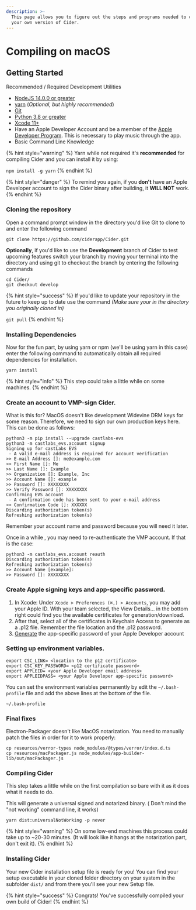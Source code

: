 ```yaml
---
description: >-
  This page allows you to figure out the steps and programs needed to compile
  your own version of Cider.
---
```


# Compiling on macOS

## Getting Started

Recommended / Required Development Utilities

* [NodeJS 14.0.0 or greater](https://nodejs.org/)
* [yarn](https://yarnpkg.com/) (_Optional, but highly recommended_)
* [Git](https://git-scm.com)
* [Python 3.8 or greater](https://www.python.org/downloads/)
* [Xcode 11+](https://developer.apple.com/xcode/\))
* Have an Apple Developer Account and be a member of the [Apple Developer Program](https://developer.apple.com/support/compare-memberships/). This is necessary to play music through the app.
* Basic Command Line Knowledge

{% hint style="warning" %}
Yarn while not required it's **recommended** for compiling Cider and you can install it by using:

`npm install -g yarn`
{% endhint %}

{% hint style="danger" %}
To remind you again, if you **don't** have an Apple Developer account to sign the Cider binary after building, it **WILL NOT** work.
{% endhint %}

### Cloning the repository

Open a command prompt window in the directory you'd like Git to clone to and enter the following command

```
git clone https://github.com/ciderapp/Cider.git
```

**Optionally**, if you'd like to use the **Development** branch of Cider to test upcoming features switch your branch by moving your terminal into the directory and using git to checkout the branch by entering the following commands

```
cd Cider/
git checkout develop
```

{% hint style="success" %}
If you'd like to update your repository in the future to keep up to date use the command _(Make sure your in the directory you originally cloned in)_

`git pull`
{% endhint %}

### Installing Dependencies

Now for the fun part, by using yarn or npm (we'll be using yarn in this case) enter the following command to automatically obtain all required dependencies for installation.

```
yarn install
```

{% hint style="info" %}
This step could take a little while on some machines.
{% endhint %}

### Create an account to VMP-sign Cider.

What is this for? MacOS doesn't like development Widevine DRM keys for some reason. Therefore, we need to sign our own production keys here. This can be done as follows:

```
python3 -m pip install --upgrade castlabs-evs
python3 -m castlabs_evs.account signup
Signing up for castLabs EVS
 - A valid e-mail address is required for account verification
>> E-mail Address []: me@example.com
>> First Name []: Me
>> Last Name []: Example
>> Organization []: Example, Inc
>> Account Name []: example
>> Password []: XXXXXXXX
>> Verify Password []: XXXXXXXX
Confirming EVS account
 - A confirmation code has been sent to your e-mail address
>> Confirmation Code []: XXXXXX
Discarding authorization token(s)
Refreshing authorization token(s)
```

Remember your account name and password because you will need it later.

Once in a while , you may need to re-authenticate the VMP account. If that is the case:

```
python3 -m castlabs_evs.account reauth
Discarding authorization token(s)
Refreshing authorization token(s)
>> Account Name [example]: 
>> Password []: XXXXXXXX
```

### Create Apple signing keys and app-specific password.

1. In Xcode: Under `Xcode > Preferences (⌘,) > Accounts`, you may add your Apple ID. With your team selected, the View Details... in the bottom right could find you the available certificates for generation/download.
2. After that, select all of the certificates in Keychain Access to generate as a .p12 file. Remember the file location and the .p12 password.
3. [Generate](https://support.apple.com/en-us/HT204397) the app-specific password of your Apple Developer account

### Setting up environment variables.

```
export CSC_LINK= <location to the p12 certificate>
export CSC_KEY_PASSWORD= <p12 certificate password>
export APPLEID= <your Apple Developer email address>
export APPLEIDPASS= <your Apple Developer app-specific password>
```

You can set the environment variables permanently by edit the `~/.bash-profile` file and add the above lines at the bottom of the file.

```
~/.bash-profile
```

### Final fixes

Electron-Packager doesn't like MacOS notarization. You need to manually patch the files in order for it to work properly:

```
cp resources/verror-types node_modules/@types/verror/index.d.ts
cp resources/macPackager.js node_modules/app-builder-lib/out/macPackager.js 
```

### Compiling Cider

This step takes a little while on the first compilation so bare with it as it does what it needs to do.

This will generate a universal signed and notarized binary. ( Don't mind the "not working" command line, it works)

```
yarn dist:universalNotWorking -p never
```

{% hint style="warning" %}
On some low-end machines this process could take up to \~20-30 minutes. (It will look like it hangs at the notarization part, don't exit it).
{% endhint %}

### Installing Cider

Your new Cider installation setup file is ready for you! You can find your setup executable in your cloned folder directory on your system in the subfolder `dist/` and from there you'll see your new Setup file.

{% hint style="success" %}
Congrats! You've successfully compiled your own build of Cider!
{% endhint %}
